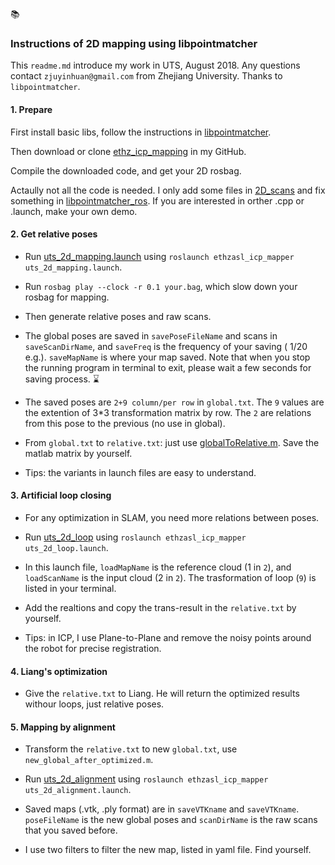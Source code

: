 :books:

### Instructions of 2D mapping using libpointmatcher

This `readme.md` introduce my work in UTS, August 2018. Any questions contact `zjuyinhuan@gmail.com` from Zhejiang University. Thanks to `libpointmatcher`.

#### 1. Prepare

First install basic libs, follow the instructions in [libpointmatcher](https://github.com/ethz-asl/libpointmatcher).

Then download or clone [ethz_icp_mapping](https://github.com/ZJUYH/ethzasl_icp_mapping) in my GitHub.

Compile the downloaded code, and get your 2D rosbag. 

Actaully not all the code is needed. I only add some files in [2D_scans](https://github.com/ZJUYH/ethzasl_icp_mapping/tree/master/ethzasl_icp_mapper/launch/2D_scans) and fix something in [libpointmatcher_ros](https://github.com/ZJUYH/ethzasl_icp_mapping/tree/master/libpointmatcher_ros). If you are interested in orther .cpp or .launch, make your own demo.

#### 2. Get relative poses

* Run [uts_2d_mapping.launch](https://github.com/ZJUYH/ethzasl_icp_mapping/blob/master/ethzasl_icp_mapper/launch/2D_scans/uts_2d_mapping.launch) using `roslaunch ethzasl_icp_mapper uts_2d_mapping.launch`.

* Run `rosbag play --clock -r 0.1 your.bag`, which slow down your rosbag for mapping.

* Then generate relative poses and raw scans.

* The global poses are saved in `savePoseFileName` and scans in `saveScanDirName`, and `saveFreq` is the frequency of your saving ( 1/20 e.g.). `saveMapName` is where your map saved. Note that when you stop the running program in terminal to exit, please wait a few seconds for saving process. :hourglass:

* The saved poses are `2+9 column/per row` in `global.txt`. The `9` values are the extention of 3*3 transformation matrix by row. The `2` are relations from this pose to the previous (no use in global).

* From `global.txt` to `relative.txt`: just use [globalToRelative.m](https://github.com/ZJUYH/ethzasl_icp_mapping/blob/master/ethzasl_icp_mapper/launch/2D_scans/globalToRelative.m). Save the matlab matrix by yourself.

* Tips: the variants in launch files are easy to understand.

#### 3. Artificial loop closing

* For any optimization in SLAM, you need more relations between poses.

* Run [uts_2d_loop](https://github.com/ZJUYH/ethzasl_icp_mapping/blob/master/ethzasl_icp_mapper/launch/2D_scans/uts_2d_loop.launch) using `roslaunch ethzasl_icp_mapper uts_2d_loop.launch`.

* In this launch file, `loadMapName` is the reference cloud (1 in `2`), and `loadScanName` is the input cloud (2 in `2`). The trasformation of loop (`9`) is listed in your terminal.

* Add the realtions and copy the trans-result in the `relative.txt` by yourself.

* Tips: in ICP, I use Plane-to-Plane and remove the noisy points around the robot for precise registration.

#### 4. Liang's optimization

* Give the `relative.txt` to Liang. He will return the optimized results withour loops, just relative poses. 

#### 5. Mapping by alignment

* Transform the `relative.txt` to new `global.txt`, use `new_global_after_optimized.m`.

* Run [uts_2d_alignment](https://github.com/ZJUYH/ethzasl_icp_mapping/blob/master/ethzasl_icp_mapper/launch/2D_scans/uts_2d_alignment.launch) using `roslaunch ethzasl_icp_mapper uts_2d_alignment.launch`.

* Saved maps (.vtk, .ply format) are in `saveVTKname` and `saveVTKname`. `poseFileName` is the new global poses and `scanDirName` is the raw scans that you saved before.

* I use two filters to filter the new map, listed in yaml file. Find yourself.

